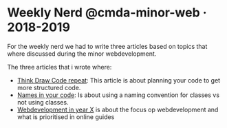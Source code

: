 # Weekly Nerd @cmda-minor-web · 2018-2019

For the weekly nerd we had to write three articles based on topics that where discussed during the minor webdevelopment.

The three articles that i wrote where:

- [Think Draw Code repeat](./Think_draw_code.md): This article is about planning your code to get more structured code.
- [Names in your code](./names_in_your_code.md): Is about using a naming convention for classes vs not using classes.
-  [Webdevelopment in year X](./Webdevelopment_in_year_X.md) is about the focus op webdevelopment and what is prioritised in online guides
